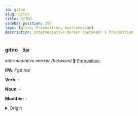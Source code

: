 ```yaml
---
id: gitno
slug: gitno
title: GITNO
sidebar_position: 255
tags: [gitno, Preposition, Austronesian]
description: intermediative marker (between) § Preposition
---
```


### gitno&emsp;<span kind="abugida">ꜿ̆ȷƨ</span>

*intermediative marker (between)* **§** [Preposition](../../tags/Preposition)

**IPA**: /ˈgɪt.nɑ/

**Verb**: -

**Noun**: -

**Modifier**: -

<details>
    <summary>Origin</summary>
    Tagalog gitna [ɡɪtˈnaʔ]<br/>
    <em>Austronesian Language Family</em>
</details>